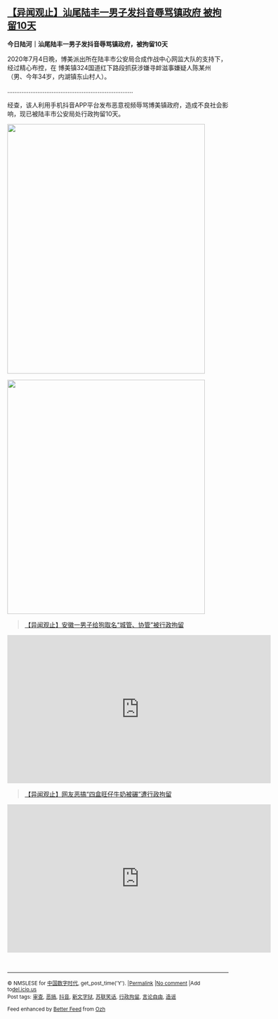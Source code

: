<!--1594115126000-->
[【异闻观止】汕尾陆丰一男子发抖音辱骂镇政府 被拘留10天](https://chinadigitaltimes.net/chinese/2020/07/%e3%80%90%e5%bc%82%e9%97%bb%e8%a7%82%e6%ad%a2%e3%80%91%e6%b1%95%e5%b0%be%e9%99%86%e4%b8%b0%e4%b8%80%e7%94%b7%e5%ad%90%e5%8f%91%e6%8a%96%e9%9f%b3%e8%be%b1%e9%aa%82%e9%95%87%e6%94%bf%e5%ba%9c-%e8%a2%ab/)
------

<p><strong>今日陆河｜汕尾陆丰一男子发抖音辱骂镇政府，被拘留10天</strong></p><p>2020年7月4日晩，博美派出所在陆丰市公安局合成作战中心网监大队的支持下，经过精心布控，在 博美镇324国道红下路段抓获涉嫌寻衅滋事嫌疑人陈某州（男、今年34岁，内湖镇东山村人）。</p><p>&#8230;&#8230;&#8230;&#8230;&#8230;&#8230;&#8230;&#8230;&#8230;&#8230;&#8230;&#8230;&#8230;&#8230;&#8230;&#8230;&#8230;&#8230;&#8230;&#8230;&#8230;&#8230;&#8230;..</p><p>经查，该人利用手机抖音APP平台发布恶意视频辱骂博美镇政府，造成不良社会影响，现已被陆丰市公安局处行政拘留10天。</p><p><img class="aligncenter wp-image-649396" src="https://chinadigitaltimes.net/chinese/files/2020/07/3556610ffbf149a29a86a635dcc13924.png" alt="" width="450" height="569" srcset="https://chinadigitaltimes.net/chinese/files/2020/07/3556610ffbf149a29a86a635dcc13924.png 567w, https://chinadigitaltimes.net/chinese/files/2020/07/3556610ffbf149a29a86a635dcc13924-237x300.png 237w" sizes="(max-width: 450px) 100vw, 450px" /></p><p><img class="aligncenter wp-image-649395" src="https://chinadigitaltimes.net/chinese/files/2020/07/252964d1f42c4072b9cead0d95e4328b.png" alt="" width="450" height="534" srcset="https://chinadigitaltimes.net/chinese/files/2020/07/252964d1f42c4072b9cead0d95e4328b.png 562w, https://chinadigitaltimes.net/chinese/files/2020/07/252964d1f42c4072b9cead0d95e4328b-253x300.png 253w" sizes="(max-width: 450px) 100vw, 450px" /></p><blockquote class="wp-embedded-content" data-secret="kBHY1Q06JI"><p><a href="https://chinadigitaltimes.net/chinese/2019/05/%e3%80%90%e5%bc%82%e9%97%bb%e8%a7%82%e6%ad%a2%e3%80%91%e5%ae%89%e5%be%bd%e4%b8%80%e7%94%b7%e5%ad%90%e7%bb%99%e7%8b%97%e5%8f%96%e5%90%8d%e5%9f%8e%e7%ae%a1%e3%80%81%e5%8d%8f%e7%ae%a1/">【异闻观止】安徽一男子给狗取名“城管、协管”被行政拘留</a></p></blockquote><p><iframe class="wp-embedded-content" sandbox="allow-scripts" security="restricted" title="《【异闻观止】安徽一男子给狗取名“城管、协管”被行政拘留》—中国数字时代" src="https://chinadigitaltimes.net/chinese/2019/05/%e3%80%90%e5%bc%82%e9%97%bb%e8%a7%82%e6%ad%a2%e3%80%91%e5%ae%89%e5%be%bd%e4%b8%80%e7%94%b7%e5%ad%90%e7%bb%99%e7%8b%97%e5%8f%96%e5%90%8d%e5%9f%8e%e7%ae%a1%e3%80%81%e5%8d%8f%e7%ae%a1/embed/#?secret=kBHY1Q06JI" data-secret="kBHY1Q06JI" width="600" height="338" frameborder="0" marginwidth="0" marginheight="0" scrolling="no"></iframe></p><blockquote class="wp-embedded-content" data-secret="tbnMJdWiBn"><p><a href="https://chinadigitaltimes.net/chinese/2019/07/%e3%80%90%e5%bc%82%e9%97%bb%e8%a7%82%e6%ad%a2%e3%80%91%e7%bd%91%e5%8f%8b%e6%81%b6%e6%90%9e%e5%9b%9b%e7%9b%92%e6%97%ba%e4%bb%94%e7%89%9b%e5%a5%b6%e8%a2%ab%e7%a2%be%e9%81%ad%e8%a1%8c/">【异闻观止】网友恶搞“四盒旺仔牛奶被碾”遭行政拘留</a></p></blockquote><p><iframe class="wp-embedded-content" sandbox="allow-scripts" security="restricted" title="《【异闻观止】网友恶搞“四盒旺仔牛奶被碾”遭行政拘留》—中国数字时代" src="https://chinadigitaltimes.net/chinese/2019/07/%e3%80%90%e5%bc%82%e9%97%bb%e8%a7%82%e6%ad%a2%e3%80%91%e7%bd%91%e5%8f%8b%e6%81%b6%e6%90%9e%e5%9b%9b%e7%9b%92%e6%97%ba%e4%bb%94%e7%89%9b%e5%a5%b6%e8%a2%ab%e7%a2%be%e9%81%ad%e8%a1%8c/embed/#?secret=tbnMJdWiBn" data-secret="tbnMJdWiBn" width="600" height="338" frameborder="0" marginwidth="0" marginheight="0" scrolling="no"></iframe></p><p>&nbsp;</p><hr /><p><small>&copy; NMSLESE for <a href="https://chinadigitaltimes.net/chinese">中国数字时代</a>, get_post_time('Y'). |<a href="https://chinadigitaltimes.net/chinese/2020/07/%e3%80%90%e5%bc%82%e9%97%bb%e8%a7%82%e6%ad%a2%e3%80%91%e6%b1%95%e5%b0%be%e9%99%86%e4%b8%b0%e4%b8%80%e7%94%b7%e5%ad%90%e5%8f%91%e6%8a%96%e9%9f%b3%e8%be%b1%e9%aa%82%e9%95%87%e6%94%bf%e5%ba%9c-%e8%a2%ab/">Permalink</a> |<a href="https://chinadigitaltimes.net/chinese/2020/07/%e3%80%90%e5%bc%82%e9%97%bb%e8%a7%82%e6%ad%a2%e3%80%91%e6%b1%95%e5%b0%be%e9%99%86%e4%b8%b0%e4%b8%80%e7%94%b7%e5%ad%90%e5%8f%91%e6%8a%96%e9%9f%b3%e8%be%b1%e9%aa%82%e9%95%87%e6%94%bf%e5%ba%9c-%e8%a2%ab/#comments">No comment</a> |Add to<a href="http://del.icio.us/post?url=https://chinadigitaltimes.net/chinese/2020/07/%e3%80%90%e5%bc%82%e9%97%bb%e8%a7%82%e6%ad%a2%e3%80%91%e6%b1%95%e5%b0%be%e9%99%86%e4%b8%b0%e4%b8%80%e7%94%b7%e5%ad%90%e5%8f%91%e6%8a%96%e9%9f%b3%e8%be%b1%e9%aa%82%e9%95%87%e6%94%bf%e5%ba%9c-%e8%a2%ab/&amp;title=【异闻观止】汕尾陆丰一男子发抖音辱骂镇政府 被拘留10天">del.icio.us</a><br/>Post tags: <a href="https://chinadigitaltimes.net/chinese/tag/%e5%ae%a1%e6%9f%a5/" rel="tag">审查</a>, <a href="https://chinadigitaltimes.net/chinese/tag/%e6%81%b6%e6%90%9e/" rel="tag">恶搞</a>, <a href="https://chinadigitaltimes.net/chinese/tag/%e6%8a%96%e9%9f%b3/" rel="tag">抖音</a>, <a href="https://chinadigitaltimes.net/chinese/tag/%e6%96%b0%e6%96%87%e5%ad%97%e7%8b%b1/" rel="tag">新文字狱</a>, <a href="https://chinadigitaltimes.net/chinese/tag/%e8%8b%8f%e8%81%94%e7%ac%91%e8%af%9d/" rel="tag">苏联笑话</a>, <a href="https://chinadigitaltimes.net/chinese/tag/%e8%a1%8c%e6%94%bf%e6%8b%98%e7%95%99/" rel="tag">行政拘留</a>, <a href="https://chinadigitaltimes.net/chinese/tag/%e8%a8%80%e8%ae%ba%e8%87%aa%e7%94%b1/" rel="tag">言论自由</a>, <a href="https://chinadigitaltimes.net/chinese/tag/%e9%80%a0%e8%b0%a3/" rel="tag">造谣</a><br/></small></p><p><small>Feed enhanced by <a href='http://planetozh.com/blog/my-projects/wordpress-plugin-better-feed-rss/'>Better Feed</a> from  <a href='http://planetozh.com/blog/'>Ozh</a></small></p>
